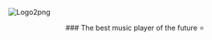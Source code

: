 
![Logo2png](https://user-images.githubusercontent.com/107683590/174346259-b1dcdc26-53ed-4ed9-8077-389136f5ec19.png)
<p align="center">
### The best music player of the future ⭐️
</p>
